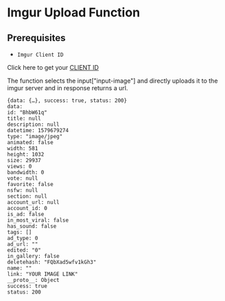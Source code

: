 # Imgur Upload Function

## Prerequisites

- `Imgur Client ID`

Click here to get your [CLIENT ID](https://api.imgur.com/oauth2/addclient)

The function selects the input["input-image"] and directly uploads it to the imgur server and in response returns a url.

```
{data: {…}, success: true, status: 200}
data:
id: "BhbW61q"
title: null
description: null
datetime: 1579679274
type: "image/jpeg"
animated: false
width: 581
height: 1032
size: 29937
views: 0
bandwidth: 0
vote: null
favorite: false
nsfw: null
section: null
account_url: null
account_id: 0
is_ad: false
in_most_viral: false
has_sound: false
tags: []
ad_type: 0
ad_url: ""
edited: "0"
in_gallery: false
deletehash: "FQbXad5wfv1kGh3"
name: ""
link: "YOUR IMAGE LINK"
__proto__: Object
success: true
status: 200
```

